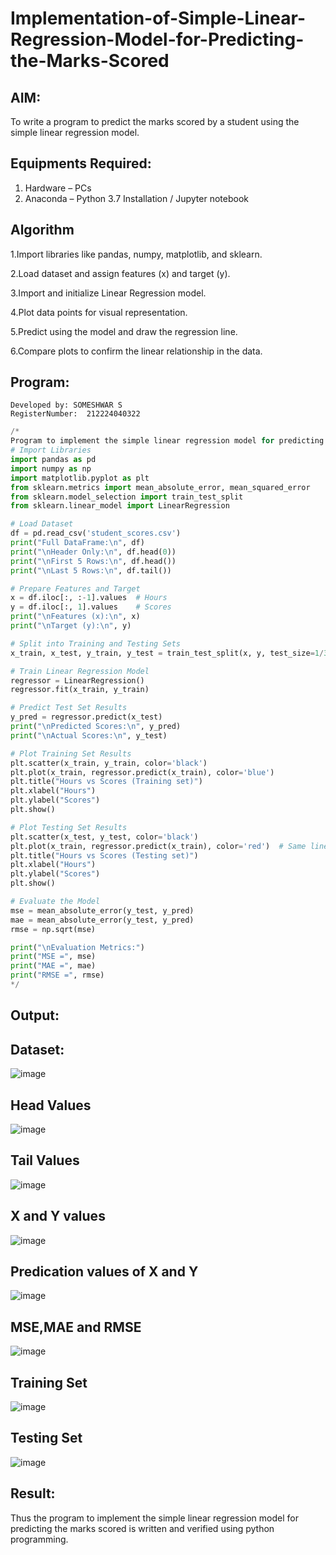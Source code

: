 # Implementation-of-Simple-Linear-Regression-Model-for-Predicting-the-Marks-Scored

## AIM:
To write a program to predict the marks scored by a student using the simple linear regression model.

## Equipments Required:
1. Hardware – PCs
2. Anaconda – Python 3.7 Installation / Jupyter notebook

## Algorithm
1.Import libraries like pandas, numpy, matplotlib, and sklearn.

2.Load dataset and assign features (x) and target (y).

3.Import and initialize Linear Regression model.

4.Plot data points for visual representation.

5.Predict using the model and draw the regression line.

6.Compare plots to confirm the linear relationship in the data.


## Program:
```
Developed by: SOMESHWAR S
RegisterNumber:  212224040322
```
```py
/*
Program to implement the simple linear regression model for predicting the marks scored.
# Import Libraries
import pandas as pd
import numpy as np
import matplotlib.pyplot as plt
from sklearn.metrics import mean_absolute_error, mean_squared_error
from sklearn.model_selection import train_test_split
from sklearn.linear_model import LinearRegression

# Load Dataset
df = pd.read_csv('student_scores.csv')
print("Full DataFrame:\n", df)
print("\nHeader Only:\n", df.head(0))
print("\nFirst 5 Rows:\n", df.head())
print("\nLast 5 Rows:\n", df.tail())

# Prepare Features and Target
x = df.iloc[:, :-1].values  # Hours
y = df.iloc[:, 1].values    # Scores
print("\nFeatures (x):\n", x)
print("\nTarget (y):\n", y)

# Split into Training and Testing Sets
x_train, x_test, y_train, y_test = train_test_split(x, y, test_size=1/3, random_state=0)

# Train Linear Regression Model
regressor = LinearRegression()
regressor.fit(x_train, y_train)

# Predict Test Set Results
y_pred = regressor.predict(x_test)
print("\nPredicted Scores:\n", y_pred)
print("\nActual Scores:\n", y_test)

# Plot Training Set Results
plt.scatter(x_train, y_train, color='black')
plt.plot(x_train, regressor.predict(x_train), color='blue')
plt.title("Hours vs Scores (Training set)")
plt.xlabel("Hours")
plt.ylabel("Scores")
plt.show()

# Plot Testing Set Results
plt.scatter(x_test, y_test, color='black')
plt.plot(x_train, regressor.predict(x_train), color='red')  # Same line as training
plt.title("Hours vs Scores (Testing set)")
plt.xlabel("Hours")
plt.ylabel("Scores")
plt.show()

# Evaluate the Model
mse = mean_absolute_error(y_test, y_pred)
mae = mean_absolute_error(y_test, y_pred)
rmse = np.sqrt(mse)

print("\nEvaluation Metrics:")
print("MSE =", mse)
print("MAE =", mae)
print("RMSE =", rmse)
*/
```

## Output:
## Dataset:

![image](https://github.com/user-attachments/assets/799d798b-e783-4ee3-9a03-e25af811aae4)

## Head Values
![image](https://github.com/user-attachments/assets/6d403087-2eb3-46a5-886f-4f7e815ae45a)


## Tail Values
![image](https://github.com/user-attachments/assets/e6ead08a-3a9d-4f98-b45d-67ac29f7a726)

## X and Y values
![image](https://github.com/user-attachments/assets/724acd1b-4137-4c6f-8713-b3e0be1f58b2)


## Predication values of X and Y
![image](https://github.com/user-attachments/assets/a12182eb-7d47-4ce5-be10-5d9db2bcb160)


## MSE,MAE and RMSE
![image](https://github.com/user-attachments/assets/ee1e9206-5cdb-4f6a-aabe-4014055d6196)


## Training Set
![image](https://github.com/user-attachments/assets/b9832442-921d-41e3-9c8c-1ca93b86e8a6)


## Testing Set
![image](https://github.com/user-attachments/assets/cd4fb883-cbf9-4949-913c-de7d7dde873f)

## Result:
Thus the program to implement the simple linear regression model for predicting the marks scored is written and verified using python programming.
